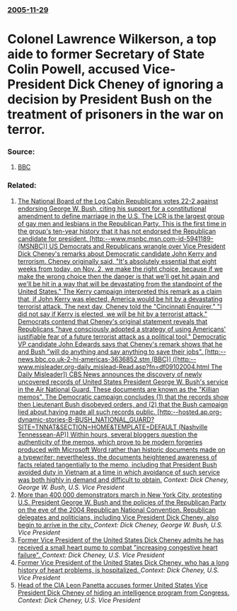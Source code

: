 ### [2005-11-29](/news/2005/11/29/index.md)

#  Colonel Lawrence Wilkerson, a top aide to former Secretary of State Colin Powell, accused Vice-President Dick Cheney of ignoring a decision by President Bush on the treatment of prisoners in the war on terror. 




### Source:

1. [BBC](http://news.bbc.co.uk/2/hi/middle_east/4480638.stm)

### Related:

1. [ The National Board of the Log Cabin Republicans votes 22-2 against endorsing George W. Bush, citing his support for a constitutional amendment to define marriage in the U.S. The LCR is the largest group of gay men and lesbians in the Republican Party. This is the first time in the group's ten-year history that it has not endorsed the Republican candidate for president. [http:--www.msnbc.msn.com-id-5941189- (MSNBC)] US Democrats and Republicans wrangle over Vice President Dick Cheney's remarks about Democratic candidate John Kerry and terrorism. Cheney originally said, "It's absolutely essential that eight weeks from today, on Nov. 2, we make the right choice, because if we make the wrong choice then the danger is that we'll get hit again and we'll be hit in a way that will be devastating from the standpoint of the United States." The Kerry campaign interpreted this remark as a claim that, if John Kerry was elected, America would be hit by a devastating terrorist attack. The next day, Cheney told the "Cincinnati Enquirer," "I did not say if Kerry is elected, we will be hit by a terrorist attack." Democrats contend that Cheney's original statement reveals that Republicans "have consciously adopted a strategy of using Americans' justifiable fear of a future terrorist attack as a political tool." Democratic VP candidate John Edwards says that Cheney's remark shows that he and Bush "will do anything and say anything to save their jobs". [http:--news.bbc.co.uk-2-hi-americas-3636852.stm (BBC)] ([http:--www.misleader.org-daily_mislead-Read.asp?fn=df09102004.html The Daily Misleader]) CBS News announces the discovery of newly uncovered records of United States President George W. Bush's service in the Air National Guard. These documents are known as the "Killian memos". The Democratic campaign concludes (1) that the records show then Lieutenant Bush disobeyed orders, and (2) that the Bush campaign lied about having made all such records public. [http:--hosted.ap.org-dynamic-stories-B-BUSH_NATIONAL_GUARD?SITE=TNNAT&SECTION=HOME&TEMPLATE=DEFAULT (Nashville Tennessean-AP)] Within hours, several bloggers question the authenticity of the memos, which prove to be modern forgeries produced with Microsoft Word rather than historic documents made on a typewriter; nevertheless, the documents heightened awareness of facts related tangentially to the memo, including that President Bush avoided duty in Vietnam at a time in which avoidance of such service was both highly in demand and difficult to obtain.](/news/2004/09/8/the-national-board-of-the-log-cabin-republicans-votes-22a2-against-endorsing-george-w-bush-citing-his-support-for-a-constitutional-amen.md) _Context: Dick Cheney, George W. Bush, U.S. Vice President_
2. [ More than 400,000 demonstrators march in New York City, protesting U.S. President George W. Bush and the policies of the Republican Party on the eve of the 2004 Republican National Convention. Republican delegates and politicians, including Vice President Dick Cheney, also begin to arrive in the city. ](/news/2004/08/29/more-than-400-000-demonstrators-march-in-new-york-city-protesting-u-s-president-george-w-bush-and-the-policies-of-the-republican-party-o.md) _Context: Dick Cheney, George W. Bush, U.S. Vice President_
3. [Former Vice President of the United States Dick Cheney admits he has received a small heart pump to combat "increasing congestive heart failure". ](/news/2010/07/15/former-vice-president-of-the-united-states-dick-cheney-admits-he-has-received-a-small-heart-pump-to-combat-increasing-congestive-heart-fail.md) _Context: Dick Cheney, U.S. Vice President_
4. [Former Vice President of the United States Dick Cheney, who has a long history of heart problems, is hospitalized. ](/news/2010/06/26/former-vice-president-of-the-united-states-dick-cheney-who-has-a-long-history-of-heart-problems-is-hospitalized.md) _Context: Dick Cheney, U.S. Vice President_
5. [ Head of the CIA Leon Panetta accuses former United States Vice President Dick Cheney of hiding an intelligence program from Congress. ](/news/2009/07/12/head-of-the-cia-leon-panetta-accuses-former-united-states-vice-president-dick-cheney-of-hiding-an-intelligence-program-from-congress.md) _Context: Dick Cheney, U.S. Vice President_

